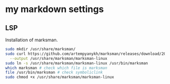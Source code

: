 # my markdown settings

## LSP

Installation of marksman.

```bash
sudo mkdir /usr/share/marksman/
sudo curl https://github.com/artempyanykh/marksman/releases/download/2022-06-23/marksman-linux \
  --output /usr/share/marksman/marksman-linux
sudo ln -s /usr/share/marksman/marksman-linux /usr/bin/marksman
which marksman # check which file is marksman
file /usr/bin/marksman # check symboliclink
sudo chmod +x /usr/share/marksman/marksman-linux
```

